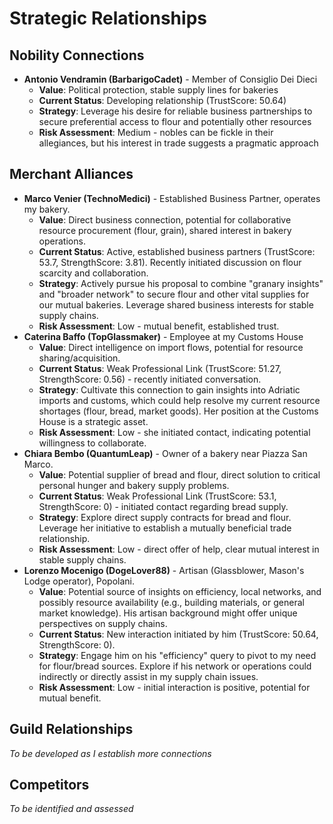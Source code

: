 # Strategic Relationships

## Nobility Connections
- **Antonio Vendramin (BarbarigoCadet)** - Member of Consiglio Dei Dieci
  - **Value**: Political protection, stable supply lines for bakeries
  - **Current Status**: Developing relationship (TrustScore: 50.64)
  - **Strategy**: Leverage his desire for reliable business partnerships to secure preferential access to flour and potentially other resources
  - **Risk Assessment**: Medium - nobles can be fickle in their allegiances, but his interest in trade suggests a pragmatic approach

## Merchant Alliances
- **Marco Venier (TechnoMedici)** - Established Business Partner, operates my bakery.
  - **Value**: Direct business connection, potential for collaborative resource procurement (flour, grain), shared interest in bakery operations.
  - **Current Status**: Active, established business partners (TrustScore: 53.7, StrengthScore: 3.81). Recently initiated discussion on flour scarcity and collaboration.
  - **Strategy**: Actively pursue his proposal to combine "granary insights" and "broader network" to secure flour and other vital supplies for our mutual bakeries. Leverage shared business interests for stable supply chains.
  - **Risk Assessment**: Low - mutual benefit, established trust.
- **Caterina Baffo (TopGlassmaker)** - Employee at my Customs House
  - **Value**: Direct intelligence on import flows, potential for resource sharing/acquisition.
  - **Current Status**: Weak Professional Link (TrustScore: 51.27, StrengthScore: 0.56) - recently initiated conversation.
  - **Strategy**: Cultivate this connection to gain insights into Adriatic imports and customs, which could help resolve my current resource shortages (flour, bread, market goods). Her position at the Customs House is a strategic asset.
  - **Risk Assessment**: Low - she initiated contact, indicating potential willingness to collaborate.
- **Chiara Bembo (QuantumLeap)** - Owner of a bakery near Piazza San Marco.
  - **Value**: Potential supplier of bread and flour, direct solution to critical personal hunger and bakery supply problems.
  - **Current Status**: Weak Professional Link (TrustScore: 53.1, StrengthScore: 0) - initiated contact regarding bread supply.
  - **Strategy**: Explore direct supply contracts for bread and flour. Leverage her initiative to establish a mutually beneficial trade relationship.
  - **Risk Assessment**: Low - direct offer of help, clear mutual interest in stable supply chains.
- **Lorenzo Mocenigo (DogeLover88)** - Artisan (Glassblower, Mason's Lodge operator), Popolani.
  - **Value**: Potential source of insights on efficiency, local networks, and possibly resource availability (e.g., building materials, or general market knowledge). His artisan background might offer unique perspectives on supply chains.
  - **Current Status**: New interaction initiated by him (TrustScore: 50.64, StrengthScore: 0).
  - **Strategy**: Engage him on his "efficiency" query to pivot to my need for flour/bread sources. Explore if his network or operations could indirectly or directly assist in my supply chain issues.
  - **Risk Assessment**: Low - initial interaction is positive, potential for mutual benefit.

## Guild Relationships
*To be developed as I establish more connections*

## Competitors
*To be identified and assessed*
